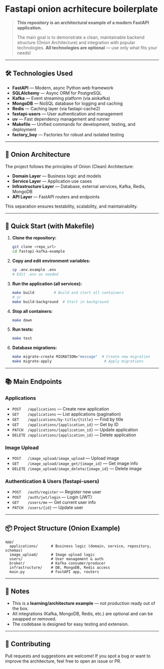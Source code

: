 # Fastapi onion acrhitecure boilerplate

> **This repository is an architectural example of a modern FastAPI application.**
> 
> The main goal is to demonstrate a clean, maintainable backend structure (Onion Architecture) and integration with popular technologies. **All technologies are optional** — use only what fits your needs!

---

## 🛠️ Technologies Used

- **FastAPI** — Modern, async Python web framework
- **SQLAlchemy** — Async ORM for PostgreSQL
- **Kafka** — Event streaming platform (via aiokafka)
- **MongoDB** — NoSQL database for logging and caching
- **Redis** — Caching layer (via fastapi-cache2)
- **fastapi-users** — User authentication and management
- **uv** — Fast dependency management and runner
- **Makefile** — Unified commands for development, testing, and deployment
- **factory_boy** — Factories for robust and isolated testing

---

## 🧅 Onion Architecture

The project follows the principles of Onion (Clean) Architecture:
- **Domain Layer** — Business logic and models
- **Service Layer** — Application use cases
- **Infrastructure Layer** — Database, external services, Kafka, Redis, MongoDB
- **API Layer** — FastAPI routers and endpoints

This separation ensures testability, scalability, and maintainability.

---

## 🚀 Quick Start (with Makefile)

1. **Clone the repository:**
   ```sh
   git clone <repo_url>
   cd fastapi-kafka-example
   ```
2. **Copy and edit environment variables:**
   ```sh
   cp .env.example .env
   # Edit .env as needed
   ```
3. **Run the application (all services):**
   ```sh
   make build         # Build and start all containers
   # or
   make build-background  # Start in background
   ```
4. **Stop all containers:**
   ```sh
   make down
   ```
5. **Run tests:**
   ```sh
   make test
   ```
6. **Database migrations:**
   ```sh
   make migrate-create MIGRATION="message"  # Create new migration
   make migrate-apply                        # Apply migrations
   ```

---

## 📚 Main Endpoints

### Applications
- `POST   /applications` — Create new application
- `GET    /applications` — List applications (pagination)
- `GET    /applications/by-title/{title}` — Find by title
- `GET    /applications/{application_id}` — Get by ID
- `PATCH  /applications/{application_id}` — Update application
- `DELETE /applications/{application_id}` — Delete application

### Image Upload
- `POST   /image_upload/image_upload` — Upload image
- `GET    /image_upload/image_get/{image_id}` — Get image info
- `DELETE /image_upload/image_delete/{image_id}` — Delete image

### Authentication & Users (fastapi-users)
- `POST   /auth/register` — Register new user
- `POST   /auth/jwt/login` — Login (JWT)
- `GET    /users/me` — Get current user info
- `PATCH  /users/{id}` — Update user

---

## 📦 Project Structure (Onion Example)

```
app/
  applications/      # Business logic (domain, service, repository, schemas)
  image_upload/      # Image upload logic
  users/             # User management & auth
  broker/            # Kafka consumer/producer
  infrastructure/    # DB, MongoDB, Redis access
  main.py            # FastAPI app, routers
```

---

## 📝 Notes
- This is a **learning/architecture example** — not production ready out of the box.
- All integrations (Kafka, MongoDB, Redis, etc.) are optional and can be swapped or removed.
- The codebase is designed for easy testing and extension.

---

## 🤝 Contributing
Pull requests and suggestions are welcome! If you spot a bug or want to improve the architecture, feel free to open an issue or PR.

